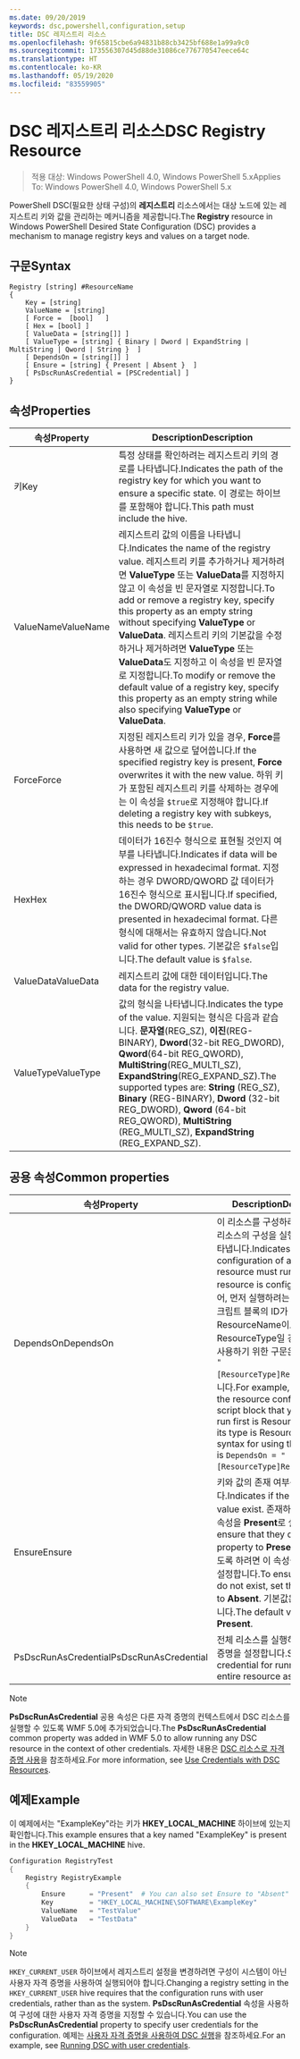 ```yaml
---
ms.date: 09/20/2019
keywords: dsc,powershell,configuration,setup
title: DSC 레지스트리 리소스
ms.openlocfilehash: 9f65815cbe6a94831b88cb3425bf688e1a99a9c0
ms.sourcegitcommit: 173556307d45d88de31086ce776770547eece64c
ms.translationtype: HT
ms.contentlocale: ko-KR
ms.lasthandoff: 05/19/2020
ms.locfileid: "83559905"
---
```

# <a name="dsc-registry-resource"></a><span data-ttu-id="6c052-103">DSC 레지스트리 리소스</span><span class="sxs-lookup"><span data-stu-id="6c052-103">DSC Registry Resource</span></span>

> <span data-ttu-id="6c052-104">적용 대상: Windows PowerShell 4.0, Windows PowerShell 5.x</span><span class="sxs-lookup"><span data-stu-id="6c052-104">Applies To: Windows PowerShell 4.0, Windows PowerShell 5.x</span></span>

<span data-ttu-id="6c052-105">PowerShell DSC(필요한 상태 구성)의 **레지스트리** 리소스에서는 대상 노드에 있는 레지스트리 키와 값을 관리하는 메커니즘을 제공합니다.</span><span class="sxs-lookup"><span data-stu-id="6c052-105">The **Registry** resource in Windows PowerShell Desired State Configuration (DSC) provides a mechanism to manage registry keys and values on a target node.</span></span>

## <a name="syntax"></a><span data-ttu-id="6c052-106">구문</span><span class="sxs-lookup"><span data-stu-id="6c052-106">Syntax</span></span>

```Syntax
Registry [string] #ResourceName
{
    Key = [string]
    ValueName = [string]
    [ Force =  [bool]   ]
    [ Hex = [bool] ]
    [ ValueData = [string[]] ]
    [ ValueType = [string] { Binary | Dword | ExpandString | MultiString | Qword | String }  ]
    [ DependsOn = [string[]] ]
    [ Ensure = [string] { Present | Absent }  ]
    [ PsDscRunAsCredential = [PSCredential] ]
}
```

## <a name="properties"></a><span data-ttu-id="6c052-107">속성</span><span class="sxs-lookup"><span data-stu-id="6c052-107">Properties</span></span>

|<span data-ttu-id="6c052-108">속성</span><span class="sxs-lookup"><span data-stu-id="6c052-108">Property</span></span> |<span data-ttu-id="6c052-109">Description</span><span class="sxs-lookup"><span data-stu-id="6c052-109">Description</span></span> |
|---|---|
|<span data-ttu-id="6c052-110">키</span><span class="sxs-lookup"><span data-stu-id="6c052-110">Key</span></span> |<span data-ttu-id="6c052-111">특정 상태를 확인하려는 레지스트리 키의 경로를 나타냅니다.</span><span class="sxs-lookup"><span data-stu-id="6c052-111">Indicates the path of the registry key for which you want to ensure a specific state.</span></span> <span data-ttu-id="6c052-112">이 경로는 하이브를 포함해야 합니다.</span><span class="sxs-lookup"><span data-stu-id="6c052-112">This path must include the hive.</span></span> |
|<span data-ttu-id="6c052-113">ValueName</span><span class="sxs-lookup"><span data-stu-id="6c052-113">ValueName</span></span> |<span data-ttu-id="6c052-114">레지스트리 값의 이름을 나타냅니다.</span><span class="sxs-lookup"><span data-stu-id="6c052-114">Indicates the name of the registry value.</span></span> <span data-ttu-id="6c052-115">레지스트리 키를 추가하거나 제거하려면 **ValueType** 또는 **ValueData**를 지정하지 않고 이 속성을 빈 문자열로 지정합니다.</span><span class="sxs-lookup"><span data-stu-id="6c052-115">To add or remove a registry key, specify this property as an empty string without specifying **ValueType** or **ValueData**.</span></span> <span data-ttu-id="6c052-116">레지스트리 키의 기본값을 수정하거나 제거하려면 **ValueType** 또는 **ValueData**도 지정하고 이 속성을 빈 문자열로 지정합니다.</span><span class="sxs-lookup"><span data-stu-id="6c052-116">To modify or remove the default value of a registry key, specify this property as an empty string while also specifying **ValueType** or **ValueData**.</span></span> |
|<span data-ttu-id="6c052-117">Force</span><span class="sxs-lookup"><span data-stu-id="6c052-117">Force</span></span> |<span data-ttu-id="6c052-118">지정된 레지스트리 키가 있을 경우, **Force**를 사용하면 새 값으로 덮어씁니다.</span><span class="sxs-lookup"><span data-stu-id="6c052-118">If the specified registry key is present, **Force** overwrites it with the new value.</span></span> <span data-ttu-id="6c052-119">하위 키가 포함된 레지스트리 키를 삭제하는 경우에는 이 속성을 `$true`로 지정해야 합니다.</span><span class="sxs-lookup"><span data-stu-id="6c052-119">If deleting a registry key with subkeys, this needs to be `$true`.</span></span> |
|<span data-ttu-id="6c052-120">Hex</span><span class="sxs-lookup"><span data-stu-id="6c052-120">Hex</span></span> |<span data-ttu-id="6c052-121">데이터가 16진수 형식으로 표현될 것인지 여부를 나타냅니다.</span><span class="sxs-lookup"><span data-stu-id="6c052-121">Indicates if data will be expressed in hexadecimal format.</span></span> <span data-ttu-id="6c052-122">지정하는 경우 DWORD/QWORD 값 데이터가 16진수 형식으로 표시됩니다.</span><span class="sxs-lookup"><span data-stu-id="6c052-122">If specified, the DWORD/QWORD value data is presented in hexadecimal format.</span></span> <span data-ttu-id="6c052-123">다른 형식에 대해서는 유효하지 않습니다.</span><span class="sxs-lookup"><span data-stu-id="6c052-123">Not valid for other types.</span></span> <span data-ttu-id="6c052-124">기본값은 `$false`입니다.</span><span class="sxs-lookup"><span data-stu-id="6c052-124">The default value is `$false`.</span></span> |
|<span data-ttu-id="6c052-125">ValueData</span><span class="sxs-lookup"><span data-stu-id="6c052-125">ValueData</span></span> |<span data-ttu-id="6c052-126">레지스트리 값에 대한 데이터입니다.</span><span class="sxs-lookup"><span data-stu-id="6c052-126">The data for the registry value.</span></span> |
|<span data-ttu-id="6c052-127">ValueType</span><span class="sxs-lookup"><span data-stu-id="6c052-127">ValueType</span></span> |<span data-ttu-id="6c052-128">값의 형식을 나타냅니다.</span><span class="sxs-lookup"><span data-stu-id="6c052-128">Indicates the type of the value.</span></span> <span data-ttu-id="6c052-129">지원되는 형식은 다음과 같습니다. **문자열**(REG_SZ), **이진**(REG-BINARY), **Dword**(32-bit REG_DWORD), **Qword**(64-bit REG_QWORD), **MultiString**(REG_MULTI_SZ), **ExpandString**(REG_EXPAND_SZ).</span><span class="sxs-lookup"><span data-stu-id="6c052-129">The supported types are: **String** (REG_SZ), **Binary** (REG-BINARY), **Dword** (32-bit REG_DWORD), **Qword** (64-bit REG_QWORD), **MultiString** (REG_MULTI_SZ), **ExpandString** (REG_EXPAND_SZ).</span></span> |

## <a name="common-properties"></a><span data-ttu-id="6c052-130">공용 속성</span><span class="sxs-lookup"><span data-stu-id="6c052-130">Common properties</span></span>

|<span data-ttu-id="6c052-131">속성</span><span class="sxs-lookup"><span data-stu-id="6c052-131">Property</span></span> |<span data-ttu-id="6c052-132">Description</span><span class="sxs-lookup"><span data-stu-id="6c052-132">Description</span></span> |
|---|---|
|<span data-ttu-id="6c052-133">DependsOn</span><span class="sxs-lookup"><span data-stu-id="6c052-133">DependsOn</span></span> |<span data-ttu-id="6c052-134">이 리소스를 구성하려면 먼저 다른 리소스의 구성을 실행해야 함을 나타냅니다.</span><span class="sxs-lookup"><span data-stu-id="6c052-134">Indicates that the configuration of another resource must run before this resource is configured.</span></span> <span data-ttu-id="6c052-135">예를 들어, 먼저 실행하려는 리소스 구성 스크립트 블록의 ID가 ResourceName이고 해당 형식이 ResourceType일 경우, 이 속성을 사용하기 위한 구문은 `DependsOn = "[ResourceType]ResourceName"`입니다.</span><span class="sxs-lookup"><span data-stu-id="6c052-135">For example, if the ID of the resource configuration script block that you want to run first is ResourceName and its type is ResourceType, the syntax for using this property is `DependsOn = "[ResourceType]ResourceName"`.</span></span> |
|<span data-ttu-id="6c052-136">Ensure</span><span class="sxs-lookup"><span data-stu-id="6c052-136">Ensure</span></span> |<span data-ttu-id="6c052-137">키와 값의 존재 여부를 나타냅니다.</span><span class="sxs-lookup"><span data-stu-id="6c052-137">Indicates if the key and value exist.</span></span> <span data-ttu-id="6c052-138">존재하도록 하려면 이 속성을 **Present**로 설정합니다.</span><span class="sxs-lookup"><span data-stu-id="6c052-138">To ensure that they do, set this property to **Present**.</span></span> <span data-ttu-id="6c052-139">존재하지 않도록 하려면 이 속성을 **Absent**로 설정합니다.</span><span class="sxs-lookup"><span data-stu-id="6c052-139">To ensure that they do not exist, set the property to **Absent**.</span></span> <span data-ttu-id="6c052-140">기본값은 **Present**입니다.</span><span class="sxs-lookup"><span data-stu-id="6c052-140">The default value is **Present**.</span></span> |
|<span data-ttu-id="6c052-141">PsDscRunAsCredential</span><span class="sxs-lookup"><span data-stu-id="6c052-141">PsDscRunAsCredential</span></span> |<span data-ttu-id="6c052-142">전체 리소스를 실행하기 위한 자격 증명을 설정합니다.</span><span class="sxs-lookup"><span data-stu-id="6c052-142">Sets the credential for running the entire resource as.</span></span> |

> [!NOTE]
> <span data-ttu-id="6c052-143">**PsDscRunAsCredential** 공용 속성은 다른 자격 증명의 컨텍스트에서 DSC 리소스를 실행할 수 있도록 WMF 5.0에 추가되었습니다.</span><span class="sxs-lookup"><span data-stu-id="6c052-143">The **PsDscRunAsCredential** common property was added in WMF 5.0 to allow running any DSC resource in the context of other credentials.</span></span> <span data-ttu-id="6c052-144">자세한 내용은 [ DSC 리소스로 자격 증명 사용](../../../configurations/runasuser.md)을 참조하세요.</span><span class="sxs-lookup"><span data-stu-id="6c052-144">For more information, see [Use Credentials with DSC Resources](../../../configurations/runasuser.md).</span></span>

## <a name="example"></a><span data-ttu-id="6c052-145">예제</span><span class="sxs-lookup"><span data-stu-id="6c052-145">Example</span></span>

<span data-ttu-id="6c052-146">이 예제에서는 "ExampleKey"라는 키가 **HKEY\_LOCAL\_MACHINE** 하이브에 있는지 확인합니다.</span><span class="sxs-lookup"><span data-stu-id="6c052-146">This example ensures that a key named "ExampleKey" is present in the **HKEY\_LOCAL\_MACHINE** hive.</span></span>

```powershell
Configuration RegistryTest
{
    Registry RegistryExample
    {
        Ensure      = "Present"  # You can also set Ensure to "Absent"
        Key         = "HKEY_LOCAL_MACHINE\SOFTWARE\ExampleKey"
        ValueName   = "TestValue"
        ValueData   = "TestData"
    }
}
```

> [!NOTE]
> <span data-ttu-id="6c052-147">`HKEY_CURRENT_USER` 하이브에서 레지스트리 설정을 변경하려면 구성이 시스템이 아닌 사용자 자격 증명을 사용하여 실행되어야 합니다.</span><span class="sxs-lookup"><span data-stu-id="6c052-147">Changing a registry setting in the `HKEY_CURRENT_USER` hive requires that the configuration runs with user credentials, rather than as the system.</span></span> <span data-ttu-id="6c052-148">**PsDscRunAsCredential** 속성을 사용하여 구성에 대한 사용자 자격 증명을 지정할 수 있습니다.</span><span class="sxs-lookup"><span data-stu-id="6c052-148">You can use the **PsDscRunAsCredential** property to specify user credentials for the configuration.</span></span> <span data-ttu-id="6c052-149">예제는 [사용자 자격 증명을 사용하여 DSC 실행](../../../configurations/runAsUser.md)을 참조하세요.</span><span class="sxs-lookup"><span data-stu-id="6c052-149">For an example, see [Running DSC with user credentials](../../../configurations/runAsUser.md).</span></span>
